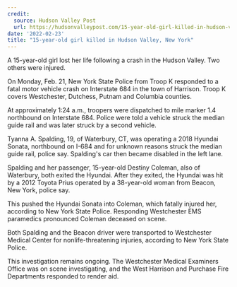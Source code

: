 ```yaml
---
credit:
  source: Hudson Valley Post
  url: https://hudsonvalleypost.com/15-year-old-girl-killed-in-hudson-valley-new-york/
date: '2022-02-23'
title: "15-year-old girl killed in Hudson Valley, New York"
---
```

A 15-year-old girl lost her life following a crash in the Hudson Valley. Two others were injured.

On Monday, Feb. 21, New York State Police from Troop K responded to a fatal motor vehicle crash on Interstate 684 in the town of Harrison. Troop K covers Westchester, Dutchess, Putnam and Columbia counties.

At approximately 1:24 a.m., troopers were dispatched to mile marker 1.4 northbound on Interstate 684. Police were told a vehicle struck the median guide rail and was later struck by a second vehicle.

Tyanna A. Spalding, 19, of Waterbury, CT, was operating a 2018 Hyundai Sonata, northbound on I-684 and for unknown reasons struck the median guide rail, police say. Spalding's car then became disabled in the left lane.

Spalding and her passenger, 15-year-old Destiny Coleman, also of Waterbury, both exited the Hyundai. After they exited, the Hyundai was hit by a 2012 Toyota Prius operated by a 38-year-old woman from Beacon, New York, police say.

This pushed the Hyundai Sonata into Coleman, which fatally injured her, according to New York State Police. Responding Westchester EMS paramedics pronounced Coleman deceased on scene.

Both Spalding and the Beacon driver were transported to Westchester Medical Center for nonlife-threatening injuries, according to New York State Police.

This investigation remains ongoing. The Westchester Medical Examiners Office was on scene investigating, and the West Harrison and Purchase Fire Departments responded to render aid.

